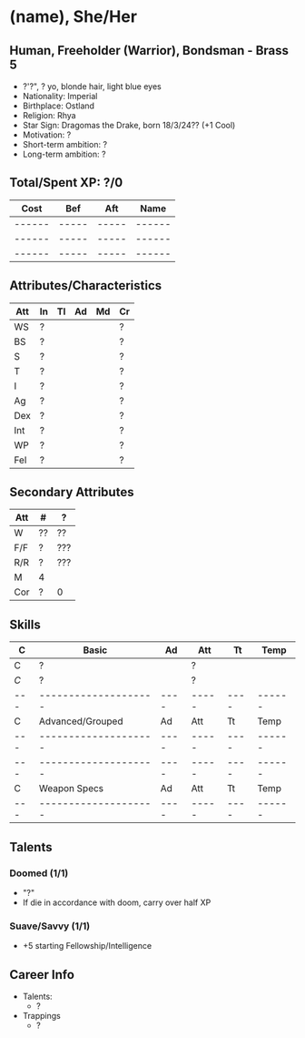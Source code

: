 # (name), She/Her
## Human, Freeholder (Warrior), Bondsman - Brass 5
- ?'?", ? yo, blonde hair, light blue eyes
- Nationality: Imperial
- Birthplace: Ostland
- Religion: Rhya
- Star Sign: Dragomas the Drake, born 18/3/24?? (+1 Cool)
- Motivation: ?
- Short-term ambition: ?
- Long-term ambition: ?

## Total/Spent XP: ?/0
| Cost | Bef | Aft | Name
|------|-----|-----|------
|------|-----|-----|------
|------|-----|-----|------
|------|-----|-----|------

## Attributes/Characteristics
| Att | In | Tl | Ad | Md | Cr |
|-----|----|----|----|----|----|
| WS  |  ? |    |    |    |  ? |
| BS  |  ? |    |    |    |  ? |
| S   |  ? |    |    |    |  ? |
| T   |  ? |    |    |    |  ? |
| I   |  ? |    |    |    |  ? |
| Ag  |  ? |    |    |    |  ? |
| Dex |  ? |    |    |    |  ? |
| Int |  ? |    |    |    |  ? |
| WP  |  ? |    |    |    |  ? |
| Fel |  ? |    |    |    |  ? |

## Secondary Attributes
| Att | #  | ? |
|-----|----|---|
| W   | ?? | ??
| F/F | ?  | ???
| R/R | ?  | ???
| M   | 4  |
| Cor | ?  | 0

## Skills
| C | Basic              | Ad | Att | Tt | Temp
|---|--------------------|----|-----|----|------
| C | ?                  |    | ?   |    |
|$C$| ?                  |    | ?   |    |
|---|--------------------|----|-----|----|------
| C | Advanced/Grouped   | Ad | Att | Tt | Temp
|---|--------------------|----|-----|----|------
|---|--------------------|----|-----|----|------
| C | Weapon Specs       | Ad | Att | Tt | Temp
|---|--------------------|----|-----|----|------

## Talents
### Doomed (1/1)
- "?"
- If die in accordance with doom, carry over half XP

### Suave/Savvy (1/1)
- +5 starting Fellowship/Intelligence

## Career Info
- Talents:
    - ?
- Trappings
    - ?
